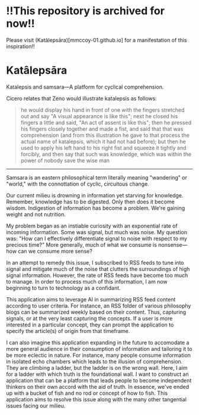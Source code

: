 # !!This repository is archived for now!!
Please visit (Katâlepsāra)[mmccoy-01.github.io] for a manifestation of this inspiration!!

# Katâlepsāra
Katalepsis and samsara—A platform for cyclical comprehension.

Cicero relates that Zeno would illustrate katalepsis as follows:

> he would display his hand in front of one with the fingers stretched out and say "A visual appearance is like this"; next he closed his fingers a little and said, "An act of assent is like this"; then he pressed his fingers closely together and made a fist, and said that that was comprehension (and from this illustration he gave to that process the actual name of katalepsis, which it had not had before); but then he used to apply his left hand to his right fist and squeeze it tightly and forcibly, and then say that such was knowledge, which was within the power of nobody save the wise man
---
Samsara is an eastern philosophical term literally meaning "wandering" or "world," with the connottation of cyclic, circuitous change. 

Our current milieu is drowning in information yet starving for knowledge. Remember, knowledge has to be digested. Only then does it become wisdom. Indigestion of information has become a problem. We're gaining weight and not nutrition.

My problem began as an instiable curiosity with an exponential rate of incoming information. Some was signal, but much was noise. My question was: "How can I effectively differentiate signal to noise with respect to my precious time?" More generally, much of what we consume is nonsense—how can we consume more sense?

In an attempt to remedy this issue, I subscribed to RSS feeds to tune into signal and mitigate much of the noise that clutters the surroundings of high signal information. However, the rate of RSS feeds have become too much to manage. In order to process much of this information, I am now beginning to turn to technology as a confidant.

This application aims to leverage AI in summarizing RSS feed content according to user criteria. For instance, an RSS folder of various philosophy blogs can be summarized weekly based on their content. Thus, capturing signals, or at the very least capturing the concepts. If a user is more interested in a particular concept, they can prompt the application to specify the article(s) of origin from that timeframe.

I can also imagine this application expanding in the future to accomodate a more general audience in their consumption of information and tailoring it to be more eclectic in nature. For instance, many people consume information in isolated echo chambers which leads to the illusion of comprehension. They are climbing a ladder, but the ladder is on the wrong wall. Here, I aim for a ladder with which truth is the foundational wall. I want to construct an application that can be a platform that leads people to become independent thinkers on their own accord with the aid of truth. In essence, we've ended up with a bucket of fish and no rod or concept of how to fish. This application aims to resolve this issue along with the many other tangential issues facing our milieu.
